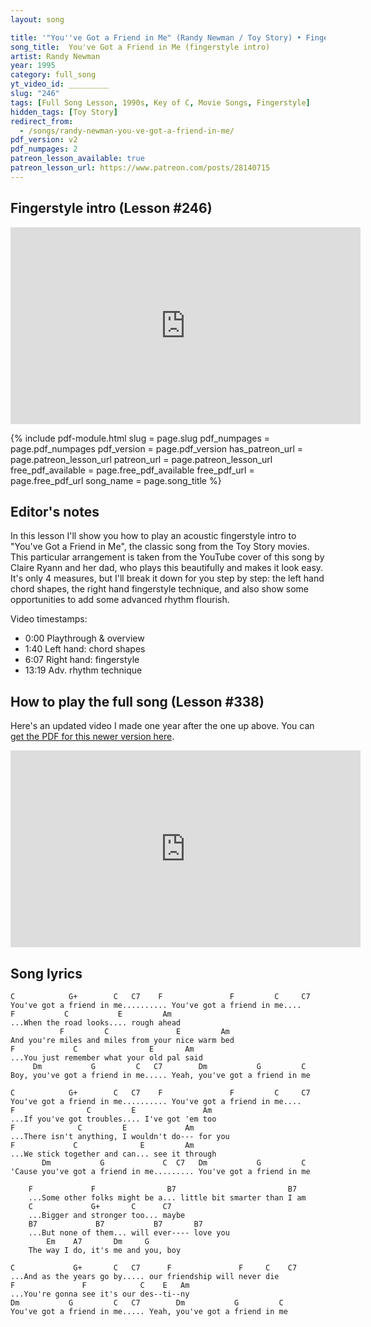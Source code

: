 ```yaml
---
layout: song

title: '"You''ve Got a Friend in Me" (Randy Newman / Toy Story) • Fingerstyle Intro'
song_title:  You've Got a Friend in Me (fingerstyle intro)
artist: Randy Newman
year: 1995
category: full_song
yt_video_id: _________
slug: "246"
tags: [Full Song Lesson, 1990s, Key of C, Movie Songs, Fingerstyle]
hidden_tags: [Toy Story]
redirect_from:
  - /songs/randy-newman-you-ve-got-a-friend-in-me/
pdf_version: v2
pdf_numpages: 2
patreon_lesson_available: true
patreon_lesson_url: https://www.patreon.com/posts/28140715
---
```


## Fingerstyle intro (Lesson #246)

<iframe width="560" height="315" src="https://www.youtube.com/embed/pCgwYSW99RI?showinfo=0" frameborder="0" allowfullscreen></iframe>

<!-- Coming soon! -->

{% include pdf-module.html slug = page.slug pdf_numpages = page.pdf_numpages pdf_version = page.pdf_version has_patreon_url = page.patreon_lesson_url patreon_url = page.patreon_lesson_url free_pdf_available = page.free_pdf_available free_pdf_url = page.free_pdf_url song_name = page.song_title %}




## Editor's notes

In this lesson I'll show you how to play an acoustic fingerstyle intro to "You've Got a Friend in Me", the classic song from the Toy Story movies. This particular arrangement is taken from the YouTube cover of this song by Claire Ryann and her dad, who plays this beautifully and makes it look easy. It's only 4 measures, but I'll break it down for you step by step: the left hand chord shapes, the right hand fingerstyle technique, and also show some opportunities to add some advanced rhythm flourish.

Video timestamps:

- 0:00 Playthrough & overview
- 1:40 Left hand: chord shapes
- 6:07 Right hand: fingerstyle
- 13:19 Adv. rhythm technique


## How to play the full song (Lesson #338)

Here's an updated video I made one year after the one up above. You can [get the PDF for this newer version here](https://playsongnotes.com/lessons/338/).

<iframe width="560" height="315" src="https://www.youtube.com/embed/vDEGA1jUDXw?showinfo=0" frameborder="0" allowfullscreen></iframe>

## Song lyrics

    C            G+        C   C7    F               F         C     C7
    You've got a friend in me.......... You've got a friend in me....
    F           C           E         Am
    ...When the road looks.... rough ahead
               F         C               E         Am
    And you're miles and miles from your nice warm bed
    F             C                E       Am    
    ...You just remember what your old pal said
         Dm           G         C   C7        Dm           G         C
    Boy, you've got a friend in me..... Yeah, you've got a friend in me

    C            G+        C   C7    F               F         C     C7
    You've got a friend in me.......... You've got a friend in me....
    F                C         E               Am
    ...If you've got troubles.... I've got 'em too
    F              C         E             Am
    ...There isn't anything, I wouldn't do--- for you
    F             C              E         Am
    ...We stick together and can... see it through
           Dm           G             C  C7   Dm           G         C
    'Cause you've got a friend in me......... You've got a friend in me

        F             F                B7                         B7
        ...Some other folks might be a... little bit smarter than I am
        C             G+       C      C7
        ...Bigger and stronger too... maybe
        B7             B7           B7       B7
        ...But none of them... will ever---- love you
            Em    A7       Dm     G
        The way I do, it's me and you, boy

    C             G+       C   C7      F               F     C    C7
    ...And as the years go by..... our friendship will never die
    F               F            C    E   Am
    ...You're gonna see it's our des--ti--ny
    Dm           G         C   C7        Dm           G         C
    You've got a friend in me..... Yeah, you've got a friend in me

